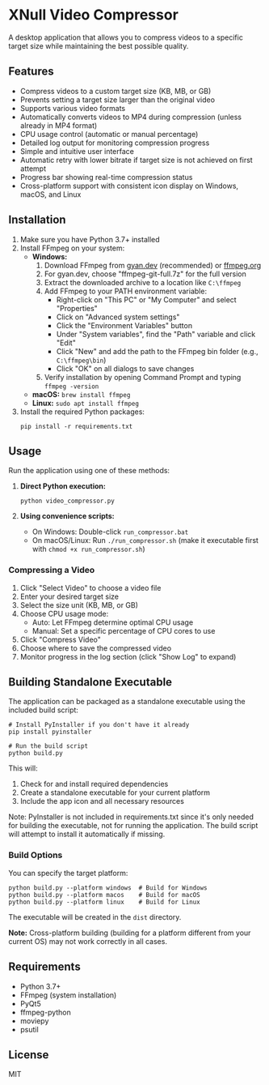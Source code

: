 # XNull Video Compressor

A desktop application that allows you to compress videos to a specific target size while maintaining the best possible quality.

## Features

- Compress videos to a custom target size (KB, MB, or GB)
- Prevents setting a target size larger than the original video
- Supports various video formats
- Automatically converts videos to MP4 during compression (unless already in MP4 format)
- CPU usage control (automatic or manual percentage)
- Detailed log output for monitoring compression progress
- Simple and intuitive user interface
- Automatic retry with lower bitrate if target size is not achieved on first attempt
- Progress bar showing real-time compression status
- Cross-platform support with consistent icon display on Windows, macOS, and Linux

## Installation

1. Make sure you have Python 3.7+ installed
2. Install FFmpeg on your system:
   - **Windows:**
     1. Download FFmpeg from [gyan.dev](https://www.gyan.dev/ffmpeg/builds/) (recommended) or [ffmpeg.org](https://ffmpeg.org/download.html)
     2. For gyan.dev, choose "ffmpeg-git-full.7z" for the full version
     3. Extract the downloaded archive to a location like `C:\ffmpeg`
     4. Add FFmpeg to your PATH environment variable:
        - Right-click on "This PC" or "My Computer" and select "Properties"
        - Click on "Advanced system settings"
        - Click the "Environment Variables" button
        - Under "System variables", find the "Path" variable and click "Edit"
        - Click "New" and add the path to the FFmpeg bin folder (e.g., `C:\ffmpeg\bin`)
        - Click "OK" on all dialogs to save changes
     5. Verify installation by opening Command Prompt and typing `ffmpeg -version`
   - **macOS:** `brew install ffmpeg`
   - **Linux:** `sudo apt install ffmpeg`
3. Install the required Python packages:
   ```
   pip install -r requirements.txt
   ```

## Usage

Run the application using one of these methods:

1. **Direct Python execution:**
   ```
   python video_compressor.py
   ```

2. **Using convenience scripts:**
   - On Windows: Double-click `run_compressor.bat`
   - On macOS/Linux: Run `./run_compressor.sh` (make it executable first with `chmod +x run_compressor.sh`)

### Compressing a Video

1. Click "Select Video" to choose a video file
2. Enter your desired target size
3. Select the size unit (KB, MB, or GB)
4. Choose CPU usage mode:
   - Auto: Let FFmpeg determine optimal CPU usage
   - Manual: Set a specific percentage of CPU cores to use
5. Click "Compress Video"
6. Choose where to save the compressed video
7. Monitor progress in the log section (click "Show Log" to expand)

## Building Standalone Executable

The application can be packaged as a standalone executable using the included build script:

```
# Install PyInstaller if you don't have it already
pip install pyinstaller

# Run the build script
python build.py
```

This will:
1. Check for and install required dependencies
2. Create a standalone executable for your current platform
3. Include the app icon and all necessary resources

Note: PyInstaller is not included in requirements.txt since it's only needed for building the executable, not for running the application. The build script will attempt to install it automatically if missing.

### Build Options

You can specify the target platform:

```
python build.py --platform windows  # Build for Windows
python build.py --platform macos    # Build for macOS
python build.py --platform linux    # Build for Linux
```

The executable will be created in the `dist` directory.

**Note:** Cross-platform building (building for a platform different from your current OS) may not work correctly in all cases.

## Requirements

- Python 3.7+
- FFmpeg (system installation)
- PyQt5
- ffmpeg-python
- moviepy
- psutil

## License

MIT 
